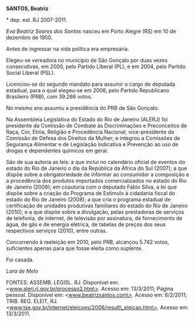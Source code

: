 **SANTOS, Beatriz**

\* dep. est. RJ 2007-2011.

*Eva* *Beatriz Soares dos Santos* nasceu em Porto Alegre (RS) em 10 de
dezembro de 1950.

Antes de ingressar na vida política era empresária.

Elegeu-se vereadora no município de São Gonçalo por duas vezes
consecutivas, em 2000, pelo Partido Liberal (PL), e em 2004, pelo
Partido Social Liberal (PSL).

Licenciou-se do segundo mandato para assumir o cargo de deputada
estadual, para o qual elegeu-se em 2006, pelo Partido Republicano
Brasileiro (PRB), com 39.266 votos.

No mesmo ano assumiu a presidência do PRB de São Gonçalo.

Na Assembleia Legislativa do Estado do Rio de Janeiro (ALERJ) foi
presidente da Comissão de Combate às Discriminações e Preconceitos de
Raça, Cor, Etnia, Religião e Procedência Nacional; vice-presidente da
Comissão de Defesa dos Direitos da Mulher; e integrou a Comissões de
Segurança Alimentar e de Legislação Indicativa e Prevenção ao uso de
drogas e dependentes químicos em geral.

São de sua autoria as leis: a que inclui no calendário oficial de
eventos do estado do Rio de Janeiro o dia da República da África do Sul
(2007); a que dispõe sobre a obrigatoriedade de informar ao consumidor a
composição e a procedência dos produtos importados comercializados no
estado do Rio de Janeiro (2008); em coautoria com o deputado Fábio
Silva, a lei que dispõe sobre a criação do Programa de Estímulo à
cidadania fiscal do estado do Rio de Janeiro (2008); a que cria o
programa estadual de certificação de unidades produtivas familiares do
estado do Rio de Janeiro (2010); e a que dispõe sobre a divulgação,
pelas prestadoras de serviços de telefonia, de internet, de televisão
por assinatura, de fornecimento de água, de gás e de energia elétrica,
de tabelas de preços dos seus respectivos serviços (2010), entre outras.

Concorrendo à reeleição em 2010, pelo PRB, alcançou 5.742 votos,
suficientes apenas para que fosse eleita como suplente.

Foi casada.

*Lara de Melo*

FONTES: ASSEMB. LEGISL. RJ. Disponível em:
\<www.alerj.rj.gov.br/processo2.htm\>. Acesso em: 13/3/2011; Página
pessoal. Disponível em: \<www.beatrizsantos.com\>. Acesso em: 6/2/2011;
TRIB. REG. ELEIT, RJ.
\<www.tse.gov.br/internet/eleicoes/2006/result\_eleicao.htm\>. Acesso
em: 13/3/2011.
